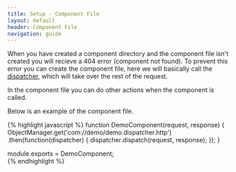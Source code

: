 ```yaml
---
title: Setup - Component File
layout: default
header: Component File
navigation: guide
---
```


When you have created a component directory and the component file isn't created you will recieve a 404 error (component not found).
To prevent this error you can create the component file, here we will basically call the [dispatcher]({{site.baseurl}}getting-started/component/dispatcher.html),
which will take over the rest of the request.

In the component file you can do other actions when the component is called.

Below is an example of the component file.

{% highlight javascript %}
function DemoComponent(request, response) {
    ObjectManager.get('com://demo/demo.dispatcher.http')
        .then(function(dispatcher) {
            dispatcher.dispatch(request, response);
        });
}
        
module.exports = DemoComponent;        
{% endhighlight %}